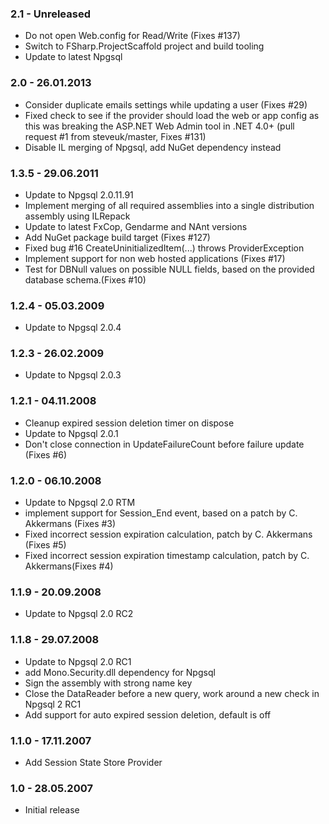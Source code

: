 ### 2.1 - Unreleased
* Do not open Web.config for Read/Write (Fixes #137)
* Switch to FSharp.ProjectScaffold project and build tooling
* Update to latest Npgsql

### 2.0 - 26.01.2013
* Consider duplicate emails settings while updating a user (Fixes #29)
* Fixed check to see if the provider should load the web or app config as this was breaking the ASP.NET Web Admin tool in .NET 4.0+
 (pull request #1 from steveuk/master, Fixes #131)
* Disable IL merging of Npgsql, add NuGet dependency instead

### 1.3.5 - 29.06.2011
* Update to Npgsql 2.0.11.91
* Implement merging of all required assemblies into a single distribution assembly using ILRepack
* Update to latest FxCop, Gendarme and NAnt versions
* Add NuGet package build target (Fixes #127)
* Fixed bug #16 CreateUninitializedItem(...) throws ProviderException
* Implement support for non web hosted applications (Fixes #17)
* Test for DBNull values on possible NULL fields, based on the provided database schema.(Fixes #10)

### 1.2.4 - 05.03.2009
* Update to Npgsql 2.0.4

### 1.2.3 - 26.02.2009
* Update to Npgsql 2.0.3

### 1.2.1 - 04.11.2008
* Cleanup expired session deletion timer on dispose
* Update to Npgsql 2.0.1
* Don't close connection in UpdateFailureCount before failure update (Fixes #6)

### 1.2.0 - 06.10.2008
* Update to Npgsql 2.0 RTM
* implement support for Session_End event, based on a patch by C. Akkermans (Fixes #3)
* Fixed incorrect session expiration calculation, patch by C. Akkermans (Fixes #5)
* Fixed  incorrect session expiration timestamp calculation, patch by C. Akkermans(Fixes #4)

### 1.1.9 - 20.09.2008
* Update to Npgsql 2.0 RC2

### 1.1.8 - 29.07.2008
* Update to Npgsql 2.0 RC1
* add Mono.Security.dll dependency for Npgsql
* Sign the assembly with strong name key
* Close the DataReader before a new query, work around a new check in Npgsql 2 RC1
* Add support for auto expired session deletion, default is off

### 1.1.0 - 17.11.2007
* Add Session State Store Provider

### 1.0 - 28.05.2007
* Initial release
